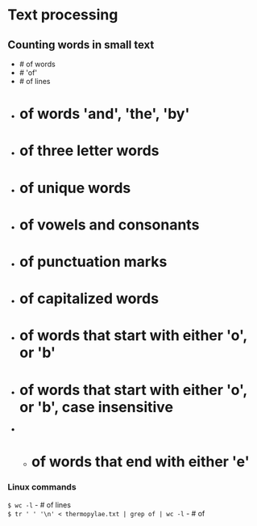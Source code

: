 # Text processing

## Counting words in small text

- \# of words 
- \# 'of'
- \# of lines
- # of words 'and', 'the', 'by'
- # of three letter words
- # of unique words
- # of vowels and consonants
- # of punctuation marks 
- # of capitalized words
- # of words that start with either 'o', or 'b'
- # of words that start with either 'o', or 'b', case insensitive
- - # of words that end with either 'e'

### Linux commands

`$ wc -l` - # of lines  
`$ tr ' ' '\n' < thermopylae.txt | grep of | wc -l` - # of  
